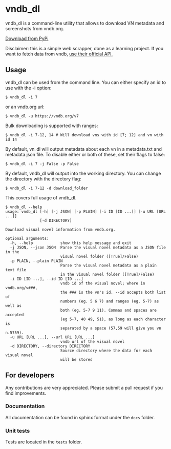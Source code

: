 # vndb_dl

vndb_dl is a command-line utility that allows to download VN metadata and screenshots from vndb.org.

[Download from PyPi](https://pypi.org/project/vndb-dl/)

Disclaimer: this is a simple web scrapper, done as a learning project. If you want to fetch data from vndb, [use their official API.](https://vndb.org/d11)

## Usage

vndb_dl can be used from the command line. You can either specify an id to use with the -i option:

```shell
$ vndb_dl -i 7
```

or an vndb.org url:

```shell
$ vndb_dl -u https://vndb.org/v7
```

Bulk downloading is supported with ranges:

```shell
$ vndb_dl -i 7-12, 14 # Will download vns with id [7; 12] and vn with id 14
```

By default, vn_dl will output metadata about each vn in a metadata.txt and metadata.json file. To disable either or both of these, set their flags to false:

```shell
$ vndb_dl -i 7 -j False -p False
```

By default, vndb_dl will output into the working directory. You can change the directory with the directory flag:
```shell
$ vndb_dl -i 7-12 -d download_folder
```

This covers full usage of vndb_dl.

```shell
$ vndb_dl --help
usage: vndb_dl [-h] [-j JSON] [-p PLAIN] [-i ID [ID ...]] [-u URL [URL ...]]
               [-d DIRECTORY]

Download visual novel information from vndb.org.

optional arguments:
  -h, --help            show this help message and exit
  -j JSON, --json JSON  Parse the visual novel metadata as a JSON file in the
                        visual novel folder ([True]/False)
  -p PLAIN, --plain PLAIN
                        Parse the visual novel metadata as a plain text file
                        in the visual novel folder ([True]/False)
  -i ID [ID ...], --id ID [ID ...]
                        vndb id of the visual novel; where in vndb.org/v###,
                        the ### is the vn's id. --id accepts both list of
                        numbers (eg. 5 6 7) and ranges (eg. 5-7) as well as
                        both (eg. 5-7 9 11). Commas and spaces are accepted
                        (eg 5-7, 40 49, 51), as long as each character is
                        separated by a space (57,59 will give you vn n.5759).
  -u URL [URL ...], --url URL [URL ...]
                        vndb url of the visual novel
  -d DIRECTORY, --directory DIRECTORY
                        Source directory where the data for each visual novel
                        will be stored
```

## For developers

Any contributions are very appreciated. Please submit a pull request if you find improvements.

### Documentation

All documentation can be found in sphinx format under the `docs` folder.

### Unit tests

Tests are located in the `tests` folder.
